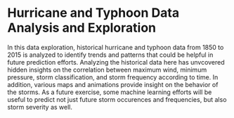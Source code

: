 # Hurricane and Typhoon Data Analysis and Exploration

In this data exploration, historical hurricane and typhoon data from 1850 to 2015 is analyzed to identify trends and patterns that could be helpful in future prediction efforts. Analyzing the historical data here has unvcovered hidden insights on the correlation between maximum wind, minimum pressure, storm classification, and storm frequency according to time. In addition, various maps and animations provide insight on the behavior of the storms. As a future exercise, some machine learning efforts will be useful to predict not just future storm occurences and frequencies, but also storm severity as well. 

